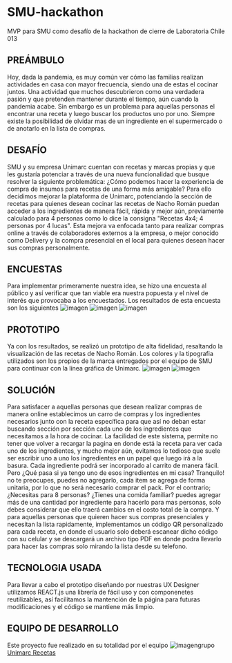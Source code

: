 # SMU-hackathon
MVP para SMU como desafío de la hackathon de cierre de Laboratoria Chile 013
## PREÁMBULO
Hoy, dada la pandemia, es muy común ver cómo las familias realizan actividades en casa con mayor frecuencia, siendo una de estas el cocinar juntos. Una actividad que muchos descubrieron como una verdadera pasión y que pretenden mantener 
durante el tiempo, aún cuando la pandemia acabe.
Sin embargo es un problema para aquellas personas el encontrar una receta y luego buscar los productos uno por uno. Siempre existe la posibilidad de olvidar mas de un ingrediente en el supermercado o de anotarlo en la lista de compras.
## DESAFÍO
SMU y su empresa Unimarc cuentan con recetas y marcas propias y que les gustaría potenciar a través de una nueva funcionalidad que busque resolver la siguiente problemática:
¿Cómo podemos hacer la experiencia de compra de insumos para recetas de una forma más amigable?
Para ello decidimos mejorar la plataforma de Unimarc, potenciando la sección de recetas para quienes desean cocinar las recetas de Nacho Román puedan acceder a los ingredientes de manera fácil, rápida y mejor aún, previamente calculado para 4 personas como lo dice la consigna "Recetas 4x4; 4 personas por 4 lucas".
Esta mejora va enfocada tanto para realizar compras online a través de colaboradores externos a la empresa, o mejor conocido como Delivery y la compra presencial en el local para quienes desean hacer sus compras personalmente.
## ENCUESTAS
Para implementar primeramente nuestra idea, se hizo una encuesta al público y así verificar que tan viable era nuestra popuesta y el nivel de interés que provocaba a los encuestados. 
Los resultados de esta encuesta son los siguientes
![imagen](/src/assets/encuesta1.png)
![imagen](/src/assets/encuesta2.png)
![imagen](/src/assets/encuesta3.png)
## PROTOTIPO
Ya con los resultados, se realizó un prototipo de alta fidelidad, resaltando la visualización de las recetas de Nacho Román. 
Los colores y la tipografia utilizados son los propios de la marca entregados por el equipo de SMU para continuar con la línea gráfica de Unimarc.
![imagen](/src/assets/prototipo0.png)
![imagen](/src/assets/prototipo1.png)
## SOLUCIÓN
Para satisfacer a aquellas personas que desean realizar compras de manera online establecimos un carro de compras y los ingredientes necesarios junto con la receta específica para que así no deban estar buscando sección por sección cada uno 
de los ingredientes que necesitamos a la hora de cocinar. 
La facilidad de este sistema, permite no tener que volver a recargar la pagina en donde está la receta para ver cada uno de los ingredientes, y mucho mejor aún, evitamos lo tedioso que suele ser escribir uno a uno los ingredientes en un papel que luego irá a la basura. Cada ingrediente podrá ser incorporado al carrito de manera fácil. Pero ¿Qué pasa si ya tengo uno de esos ingredientes en mi casa? Tranquilo! no te preocupes, puedes no agregarlo, cada item se agrega de forma unitaria, por lo que no será necesario comprar el pack. Por el contrario; ¿Necesitas para 8 personas? ¿Tienes una comida familiar? puedes agregar más de una cantidad por ingrediente para hacerlo para mas personas, solo debes considerar que ello traerá cambios en el costo total de la compra. Y para aquellas personas que quieren hacer sus compras presenciales y necesitan la lista rapidamente, implementamos un código QR personalizado para cada receta, en donde el usuario solo deberá escanear dicho código con su celular y se descargará un archivo tipo PDF en donde podra llevarlo para hacer las compras solo mirando la lista desde su telefono.
## TECNOLOGIA USADA
Para llevar a cabo el prototipo diseñando por nuestras UX Designer utilizamos REACT.js una librería de fácil uso y con componenetes reutilizables, así facilitamos la mantención de la página para futuras modificaciones y el código se mantiene más limpio.
## EQUIPO DE DESARROLLO
Este proyecto fue realizado en su totalidad por el equipo
![imagengrupo](/src/assets/logoblueberry.png)
[Unimarc Recetas](https://unimarc-recetas.web.app/)
